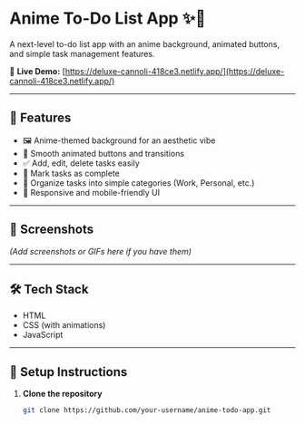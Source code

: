 # Anime To-Do List App ✨📝

A next-level to-do list app with an anime background, animated buttons, and simple task management features.

🚀 **Live Demo:** [https://deluxe-cannoli-418ce3.netlify.app/](https://deluxe-cannoli-418ce3.netlify.app/)

---

## 🌟 Features

- 🖼️ Anime-themed background for an aesthetic vibe  
- 🎉 Smooth animated buttons and transitions  
- ✅ Add, edit, delete tasks easily  
- 📌 Mark tasks as complete  
- 📂 Organize tasks into simple categories (Work, Personal, etc.)  
- 📱 Responsive and mobile-friendly UI

---

## 📸 Screenshots

*(Add screenshots or GIFs here if you have them)*

---

## 🛠️ Tech Stack

- HTML  
- CSS (with animations)  
- JavaScript

---

## 🚀 Setup Instructions

1. **Clone the repository**
   ```bash
   git clone https://github.com/your-username/anime-todo-app.git
